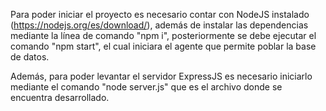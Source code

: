 Para poder iniciar el proyecto es necesario contar con NodeJS instalado (https://nodejs.org/es/download/), además de instalar las dependencias mediante la línea de comando "npm i", posteriormente se debe ejecutar el comando "npm start", el cual iniciara el agente que permite poblar la base de datos.

Además, para poder levantar el servidor ExpressJS es necesario iniciarlo mediante el comando "node server.js" que es el archivo donde se encuentra desarrollado.
